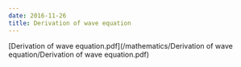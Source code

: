 ```yaml
---
date: 2016-11-26
title: Derivation of wave equation
---
```


[Derivation of wave equation.pdf](/mathematics/Derivation of wave equation/Derivation of wave equation.pdf)